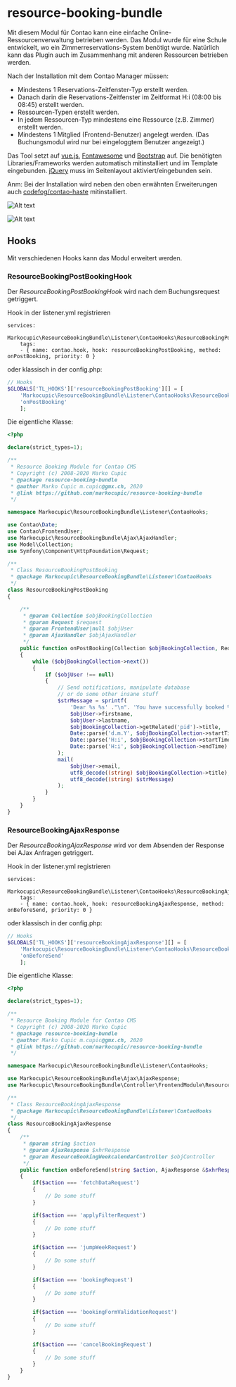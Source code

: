 # resource-booking-bundle
Mit diesem Modul für Contao kann eine einfache Online-Ressourcenverwaltung betrieben werden. 
Das Modul wurde für eine Schule entwickelt, wo ein Zimmerreservations-System benötigt wurde. Natürlich kann das Plugin auch im Zusammenhang mit anderen Ressourcen betrieben werden. 

Nach der Installation mit dem Contao Manager müssen:
* Mindestens 1 Reservations-Zeitfenster-Typ erstellt werden.
* Danach darin die Reservations-Zeitfenster im Zeitformat H:i (08:00 bis 08:45) erstellt werden.
* Ressourcen-Typen erstellt werden.
* In jedem Ressourcen-Typ mindestens eine Ressource (z.B. Zimmer) erstellt werden.
* Mindestens 1 Mitglied (Frontend-Benutzer) angelegt werden. (Das Buchungsmodul wird nur bei eingeloggtem Benutzer angezeigt.)

Das Tool setzt auf [vue.js](https://vuejs.org/), [Fontawesome](https://fontawesome.com/) und [Bootstrap](https://getbootstrap.com/) auf. Die benötigten Libraries/Frameworks werden automatisch mitinstalliert und im Template eingebunden.
[jQuery](https://jquery.com/) muss im Seitenlayout aktiviert/eingebunden sein.

Anm: Bei der Installation wird neben den oben erwähnten Erweiterungen auch [codefog/contao-haste](https://github.com/codefog/contao-haste) mitinstalliert.

![Alt text](src/Resources/public/screenshot/screenshot.png?raw=true "Buchungstool im Frontend-Ansicht")

![Alt text](src/Resources/public/screenshot/screenshot2.png?raw=true "Buchungstool im Frontend-Ansicht")

## Hooks
Mit verschiedenen Hooks kann das Modul erweitert werden.

### ResourceBookingPostBookingHook
Der *ResourceBookingPostBookingHook* wird nach dem Buchungsrequest getriggert. 

Hook in der listener.yml registrieren

```
services:
  Markocupic\ResourceBookingBundle\Listener\ContaoHooks\ResourceBookingPostBooking:
    tags:
    - { name: contao.hook, hook: resourceBookingPostBooking, method: onPostBooking, priority: 0 }
```

oder klassisch in der config.php:

```php
// Hooks
$GLOBALS['TL_HOOKS']['resourceBookingPostBooking'][] = [
    'Markocupic\ResourceBookingBundle\Listener\ContaoHooks\ResourceBookingPostBooking',
    'onPostBooking'
    ];
```

Die eigentliche Klasse:

```php
<?php

declare(strict_types=1);

/**
 * Resource Booking Module for Contao CMS
 * Copyright (c) 2008-2020 Marko Cupic
 * @package resource-booking-bundle
 * @author Marko Cupic m.cupic@gmx.ch, 2020
 * @link https://github.com/markocupic/resource-booking-bundle
 */

namespace Markocupic\ResourceBookingBundle\Listener\ContaoHooks;

use Contao\Date;
use Contao\FrontendUser;
use Markocupic\ResourceBookingBundle\Ajax\AjaxHandler;
use Model\Collection;
use Symfony\Component\HttpFoundation\Request;

/**
 * Class ResourceBookingPostBooking
 * @package Markocupic\ResourceBookingBundle\Listener\ContaoHooks
 */
class ResourceBookingPostBooking
{

    /**
     * @param Collection $objBookingCollection
     * @param Request $request
     * @param FrontendUser|null $objUser
     * @param AjaxHandler $objAjaxHandler
     */
    public function onPostBooking(Collection $objBookingCollection, Request $request, ?FrontendUser $objUser, AjaxHandler $objAjaxHandler): void
    {
        while ($objBookingCollection->next())
        {
            if ($objUser !== null)
            {
                // Send notifications, manipulate database
                // or do some other insane stuff
                $strMessage = sprintf(
                    'Dear %s %s' ."\n". 'You have successfully booked %s on %s from %s to %s.',
                    $objUser->firstname,
                    $objUser->lastname,
                    $objBookingCollection->getRelated('pid')->title,
                    Date::parse('d.m.Y', $objBookingCollection->startTime),
                    Date::parse('H:i', $objBookingCollection->startTime),
                    Date::parse('H:i', $objBookingCollection->endTime)
                );
                mail(
                    $objUser->email,
                    utf8_decode((string) $objBookingCollection->title),
                    utf8_decode((string) $strMessage)
                );
            }
        }
    }
}
```

### ResourceBookingAjaxResponse
Der *ResourceBookingAjaxResponse* wird vor dem Absenden der Response bei AJax Anfragen getriggert. 

Hook in der listener.yml registrieren

```
services:
  Markocupic\ResourceBookingBundle\Listener\ContaoHooks\ResourceBookingAjaxResponse:
    tags:
    - { name: contao.hook, hook: resourceBookingAjaxResponse, method: onBeforeSend, priority: 0 }
```

oder klassisch in der config.php:

```php
// Hooks
$GLOBALS['TL_HOOKS']['resourceBookingAjaxResponse'][] = [
    'Markocupic\ResourceBookingBundle\Listener\ContaoHooks\ResourceBookingAjaxResponse',
    'onBeforeSend'
    ];
```

Die eigentliche Klasse:

```php
<?php

declare(strict_types=1);

/**
 * Resource Booking Module for Contao CMS
 * Copyright (c) 2008-2020 Marko Cupic
 * @package resource-booking-bundle
 * @author Marko Cupic m.cupic@gmx.ch, 2020
 * @link https://github.com/markocupic/resource-booking-bundle
 */

namespace Markocupic\ResourceBookingBundle\Listener\ContaoHooks;

use Markocupic\ResourceBookingBundle\Ajax\AjaxResponse;
use Markocupic\ResourceBookingBundle\Controller\FrontendModule\ResourceBookingWeekcalendarController;

/**
 * Class ResourceBookingAjaxResponse
 * @package Markocupic\ResourceBookingBundle\Listener\ContaoHooks
 */
class ResourceBookingAjaxResponse
{
    /**
     * @param string $action
     * @param AjaxResponse $xhrResponse
     * @param ResourceBookingWeekcalendarController $objController
     */
    public function onBeforeSend(string $action, AjaxResponse &$xhrResponse, ResourceBookingWeekcalendarController $objController): void
    {
        if($action === 'fetchDataRequest')
        {
            // Do some stuff
        }

        if($action === 'applyFilterRequest')
        {
            // Do some stuff
        }

        if($action === 'jumpWeekRequest')
        {
            // Do some stuff
        }

        if($action === 'bookingRequest')
        {
            // Do some stuff
        }

        if($action === 'bookingFormValidationRequest')
        {
            // Do some stuff
        }

        if($action === 'cancelBookingRequest')
        {
            // Do some stuff
        }
    }
}
```
